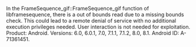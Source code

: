 In the FrameSequence_gif::FrameSequence_gif function of libframesequence, there is a out of bounds read due to a missing bounds check. This could lead to a remote denial of service with no additional execution privileges needed. User interaction is not needed for exploitation. Product: Android. Versions: 6.0, 6.0.1, 7.0, 7.1.1, 7.1.2, 8.0, 8.1. Android ID: A-71361451.